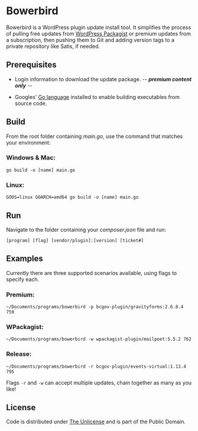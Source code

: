 # Bowerbird

Bowerbird is a WordPress plugin update install tool. It simplifies the process of pulling free updates from [WordPress Packagist](https://repo.packagist.org) or premium updates from a subscription, then pushing them to Git and adding version tags to a private repository like Satis, if needed.

## Prerequisites

- Login information to download the update package. -- ***premium content only*** --

- Googles' [Go language](https://go.dev) installed to enable building executables from source code.

## Build

From the root folder containing *main.go*, use the command that matches your environment:

### Windows & Mac:

```console
go build -o [name] main.go
```

### Linux:

```console
GOOS=linux GOARCH=amd64 go build -o [name] main.go
```

## Run

Navigate to the folder containing your *composer.json* file and run:

```console
[program] [flag] [vendor/plugin]:[version] [ticket#]
```

## Examples

Currently there are three supported scenarios available, using flags to specify each.

### Premium:

```console
~/Documents/programs/bowerbird -p bcgov-plugin/gravityforms:2.6.8.4 759
```

### WPackagist:

```console
~/Documents/programs/bowerbird -w wpackagist-plugin/mailpoet:5.5.2 762
```

### Release:

```console
~/Documents/programs/bowerbird -r bcgov-plugin/events-virtual:1.13.4 795
```

Flags `-r` and `-w` can accept multiple updates, chain together as many as you like!

## License

Code is distributed under [The Unlicense](https://github.com/nausicaan/free/blob/main/LICENSE.md) and is part of the Public Domain.
